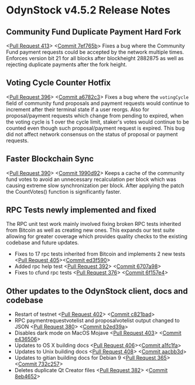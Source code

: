 # OdynStock v4.5.2 Release Notes

## Community Fund Duplicate Payment Hard Fork
<[Pull Request 413](https://github.com/odynstock/odynstock-core/pull/413)> 
<[Commit 7ef765b](https://github.com/odynstock/odynstock-core/commit/7ef765bf05802d491a6be8b8ea781e33f9c5aa4f)>
Fixes a bug where the Community Fund payment requests could be accepted by the network multiple times. Enforces version bit 21 for all blocks after blockheight 2882875 as well as rejecting duplicate payments after the fork height.

## Voting Cycle Counter Hotfix
<[Pull Request 396](https://github.com/odynstock/odynstock-core/pull/396)> 
<[Commit a6782c3](https://github.com/odynstock/odynstock-core/commit/a6782c3be14444433b8a2b9abeac9aef7151331d)>
Fixes a bug where the `votingCycle` field of community fund proposals and payment requests would continue to increment after their terminal state if a user reorgs. Also for proposal/payment requests which change from pending to expired, when the voting cycle is 1 over the cycle limit, staker's votes would continue to be counted even though such proposal/payment request is expired. This bug did not affect network consensus on the status of proposal or payment requests.

## Faster Blockchain Sync
<[Pull Request 390](https://github.com/odynstock/odynstock-core/pull/390)> 
<[Commit 1990d92](https://github.com/odynstock/odynstock-core/commit/1990d929f216e69efa96484b31d3e65ff4196aee)>
Keeps a cache of the community fund votes to avoid an unnecessary recalculation per block which was causing extreme slow synchronization per block. After applying the patch the CountVotes() function is significantly faster.

## RPC Tests newly implemented and fixed
The RPC unit test work mainly involved fixing broken RPC tests inherited from Bitcoin as well as creating new ones. This expands our test suite allowing for greater coverage which provides quality checks to the existing codebase and future updates.

- Fixes to 17 rpc tests inherited from Bitcoin and implements 2 new tests <[Pull Request 405](https://github.com/odynstock/odynstock-core/pull/405)><[Commit ed3f590](https://github.com/odynstock/odynstock-core/commit/ed3f590ad8d1b25bfdc6caee153a9372c8180cb6)>
- Added rpc help test <[Pull Request 392](https://github.com/odynstock/odynstock-core/pull/392)> <[Commit 6707a98](https://github.com/odynstock/odynstock-core/commit/6707a98f4788251fdc5afcea914a456f38926349)>
- Fixes to cfund rpc tests <[Pull Request 376](https://github.com/odynstock/odynstock-core/pull/376)> <[Commit 6f157e4](https://github.com/odynstock/odynstock-core/commit/6f157e4ba2c92f3f038798baa30eb0aaa563b43d)>

## Other updates to the OdynStock client, docs and codebase
- Restart of testnet <[Pull Request 402](https://github.com/odynstock/odynstock-core/pull/402)> <[Commit c821bad](https://github.com/odynstock/odynstock-core/commit/c821badee5bfc4910671e37680b731ce52aadd6e)>
- RPC paymentrequestvotelist and proposalvotelist output changed to JSON <[Pull Request 380](https://github.com/odynstock/odynstock-core/pull/380)> <[Commit b2ed39a](https://github.com/odynstock/odynstock-core/commit/b2ed39a45d190b06b25eb404c02b4c8a3c90f5a7)>
- Disables dark mode on MacOS Mojave <[Pull Request 403](https://github.com/odynstock/odynstock-core/pull/403)> <[Commit e436506](https://github.com/odynstock/odynstock-core/commit/e4365060007ae08b17fe2de99971677c7d32ce11)>
- Updates to OS X building docs <[Pull Request 406](https://github.com/odynstock/odynstock-core/pull/406)><[Commit a1fc1fa](https://github.com/odynstock/odynstock-core/commit/a1fc1fa19fcb07194b5955a3a18e6fd5d4f81170)>
- Updates to Unix building docs <[Pull Request 408](https://github.com/odynstock/odynstock-core/pull/408)> <[Commit aacbb3d](https://github.com/odynstock/odynstock-core/commit/aacbb3dfc51374da649274754d2fec44dc27b342)>
- Updates to gitian building docs for Debian 9 <[Pull Request 365](https://github.com/odynstock/odynstock-core/pull/365)> <[Commit 732c257](https://github.com/odynstock/odynstock-core/commit/732c257b8a3c9c439c9fef9be7cbb726db118018)>
- Deletes duplicate Qt Creator files <[Pull Request 382](https://github.com/odynstock/odynstock-core/pull/382)> <[Commit 8eb4652](https://github.com/odynstock/odynstock-core/commit/8eb4652cb9e35524a8449cf4ef1645af47e435ba)>
